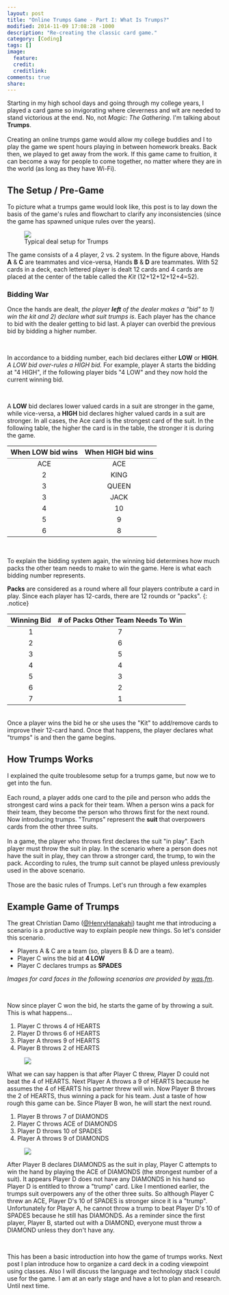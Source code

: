 ```yaml
---
layout: post
title: "Online Trumps Game - Part I: What Is Trumps?"
modified: 2014-11-09 17:08:28 -1000
description: "Re-creating the classic card game."
category: [Coding]
tags: []
image:
  feature: 
  credit: 
  creditlink: 
comments: true
share: 
---
```


Starting in my high school days and going through my college years, I played a card game 
so invigorating where cleverness and wit are needed to stand
victorious at the end. No, not *Magic: The Gathering*. I'm talking about **Trumps**.
<br><br>
Creating an online trumps game would allow my
college buddies and I to play the game we spent hours playing in between homework breaks.
Back then, we played to get away from the work. If this game came to fruition, it can
become a way for people to come together, no matter where they are in the world (as long
as they have Wi-Fi).

## The Setup / Pre-Game

To picture what a trumps game would look like, this post is  to lay down the basis of the game's
rules and flowchart to clarify any inconsistencies (since the game has spawned unique 
rules over the years).

<figure>
	<img src="/images/trumps/trumps-deal.png">
	<figcaption>Typical deal setup for Trumps</figcaption>
</figure>

The game consists of a 4 player, 2 vs. 2 system. In the figure above, Hands **A** & **C** are 
teammates and vice-versa, Hands **B** & **D** are teammates. With 52 cards in a deck, each lettered
player is dealt 12 cards and 4 cards are placed at the center of the table called the *Kit* 
(12+12+12+12+4=52).

### Bidding War

Once the hands are dealt, *the player **left** of the dealer makes a "bid" to 1) win the kit 
and 2) declare what suit trumps is*. Each player has the chance to bid with the dealer getting 
to bid last. A player can overbid the previous bid by bidding a higher number. 

<br>

In accordance to 
a bidding number, each bid declares either **LOW** or **HIGH**. *A LOW bid 
over-rules a HIGH bid.* For example, player A starts the bidding at "4 HIGH", if the following player bids "4 LOW" and
they now hold the current winning bid.

<br>

A **LOW** bid declares lower valued cards in a suit are stronger in the game, while vice-versa, 
a **HIGH** bid declares higher valued cards in a suit are stronger. In all cases, the Ace card 
is the strongest card of the suit. In the following table, the higher the card is in the table, 
the stronger it is during the game.

<table rules="groups">
  <thead>
    <tr>
      <th style="text-align: center">When LOW bid wins</th>
      <th style="text-align: center">When HIGH bid wins</th>
    </tr>
  </thead>
  <tbody>
    <tr>
      <td style="text-align: center">ACE</td>
      <td style="text-align: center">ACE</td>
    </tr>
    <tr>
      <td style="text-align: center">2</td>
      <td style="text-align: center">KING</td>
    </tr>
    <tr>
      <td style="text-align: center">3</td>
      <td style="text-align: center">QUEEN</td>
    </tr>
    <tr>
      <td style="text-align: center">3</td>
      <td style="text-align: center">JACK</td>
    </tr>
    <tr>
      <td style="text-align: center">4</td>
      <td style="text-align: center">10</td>
    </tr>
    <tr>
      <td style="text-align: center">5</td>
      <td style="text-align: center">9</td>
    </tr>
    <tr>
      <td style="text-align: center">6</td>
      <td style="text-align: center">8</td>
    </tr>
  </tbody>
</table>

<br>

To explain the bidding system again, the winning bid determines how much packs the other 
team needs to make to win the game. Here is what each bidding number represents.

**Packs** are considered as a round where all four players contribute a card in play. Since 
each player has 12-cards, there are 12 rounds or "packs".
{: .notice}

<table rules="groups">
  <thead>
    <tr>
      <th style="text-align: center">Winning Bid</th>
      <th style="text-align: center"># of Packs Other Team Needs To Win</th>
    </tr>
  </thead>
  <tbody>
    <tr>
      <td style="text-align: center">1</td>
      <td style="text-align: center">7</td>
    </tr>
    <tr>
      <td style="text-align: center">2</td>
      <td style="text-align: center">6</td>
    </tr>
    <tr>
      <td style="text-align: center">3</td>
      <td style="text-align: center">5</td>
    </tr>
    <tr>
      <td style="text-align: center">4</td>
      <td style="text-align: center">4</td>
    </tr>
    <tr>
      <td style="text-align: center">5</td>
      <td style="text-align: center">3</td>
    </tr>
    <tr>
      <td style="text-align: center">6</td>
      <td style="text-align: center">2</td>
    </tr>
    <tr>
      <td style="text-align: center">7</td>
      <td style="text-align: center">1</td>
    </tr>
  </tbody>
</table>

<br>
Once a player wins the bid he or she uses the "Kit" to add/remove cards to improve their 
12-card hand. Once that happens, the player declares what "trumps" is and then the game
begins.

## How Trumps Works

I explained the quite troublesome setup for a trumps game, but now we to get into the fun. 
<br><br>
Each round, a player adds one card to the pile and person who adds the strongest card wins a 
pack for their team. When a person wins a pack for their team, they become the person 
who throws first for the next round. Now introducing trumps. "Trumps" represent the **suit** that 
overpowers cards from the other three suits. 
<br><br>
In a game, the player who throws first declares the suit "in play". Each player must throw 
the suit in play. In the scenario where a person does not have the suit in play, they can 
throw a stronger card, the trump, to win the pack. According to rules, the trump suit cannot 
be played unless previously used in the above scenario.
<br><br>
Those are the basic rules of Trumps. Let's run through a few examples

## Example Game of Trumps 
The great Christian Damo ([@HenryHanakahi](https://twitter.com/HenryHanakahi)) taught me 
that introducing a scenario is a productive way to explain people new things. So let's consider
this scenario.

* Players A & C are a team (so, players B & D are a team).
* Player C wins the bid at **4 LOW**
* Player C declares trumps as **SPADES**

*Images for card faces in the following scenarios are provided by [was.fm](http://was.fm/assets:textures:playing_cards)*.

<br>

Now since player C won the bid, he starts the game of by throwing a suit. This is what happens...

1. Player C throws 4 of HEARTS
2. Player D throws 6 of HEARTS
3. Player A throws 9 of HEARTS
4. Player B throws 2 of HEARTS

<figure>
	<img src="/images/trumps/trumps-hand-1.png">
</figure>

What we can say happen is that after Player C threw, Player D could not beat
the 4 of HEARTS. Next Player A throws a 9 of HEARTS because he
assumes the 4 of HEARTS his partner threw will win. Now Player B throws the 2 of HEARTS, thus winning a pack 
for his team. Just a taste of how rough this game can be. Since Player B won, he will start the next round.

1. Player B throws 7 of DIAMONDS
2. Player C throws ACE of DIAMONDS
3. Player D throws 10 of SPADES
4. Player A throws 9 of DIAMONDS

<figure>
	<img src="/images/trumps/trumps-hand-2.png">
</figure>

After Player B declares DIAMONDS as the suit in play, Player C 
attempts to win the hand by playing the ACE of DIAMONDS (the strongest number of a suit). It appears 
Player D does not have any DIAMONDS in his hand so Player D is entitled to throw a "trump" card. 
Like I mentioned earlier, the trumps suit overpowers any of the other three suits. So although 
Player C threw an ACE, Player D's 10 of SPADES is stronger since it is a "trump". Unfortunately for 
Player A, he cannot throw a trump to beat Player D's 10 of SPADES because he still has DIAMONDS. 
As a reminder since the first player, Player B, started out with a DIAMOND, everyone must throw a 
DIAMOND unless they don't have any.

<br>

This has been a basic introduction into how the game of trumps works. Next post I plan introduce 
how to organize a card deck in a coding viewpoint using classes. Also I will discuss the language and 
technology stack I could use for the game. I am at an early stage and have a lot to plan and 
research. Until next time.